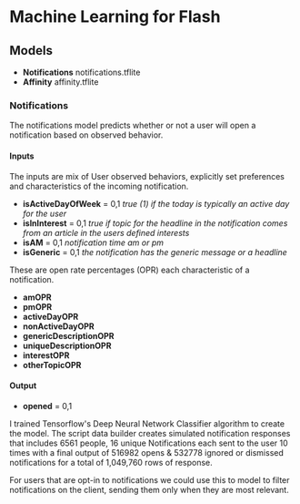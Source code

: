# Machine Learning for Flash

## Models
* **Notifications** notifications.tflite
* **Affinity** affinity.tflite

### Notifications

The notifications model predicts whether or not a user will open a notification based on observed behavior.

#### Inputs 
The inputs are mix of User observed behaviors, explicitly set preferences and characteristics of the incoming notification.

* **isActiveDayOfWeek** = 0,1  *true (1) if the today is typically an active day for the user*
* **isInInterest** = 0,1 *true if topic for the headline in the notification comes from an article in the users defined interests*
* **isAM** = 0,1 *notification time am or pm*
* **isGeneric** = 0,1 *the notification has the generic message or a headline*

These are open rate percentages (OPR) each characteristic of a notification.
* **amOPR** 
* **pmOPR** 
* **activeDayOPR** 
* **nonActiveDayOPR** 
* **genericDescriptionOPR** 
* **uniqueDescriptionOPR** 
* **interestOPR** 
* **otherTopicOPR** 

#### Output
* **opened** = 0,1

I trained Tensorflow's Deep Neural Network Classifier algorithm to create the model.  The script data builder creates simulated notification responses that includes 6561 people, 16 unique Notifications each sent to the user 10 times with a final output of 516982 opens & 532778 ignored or dismissed notifications for a total of 1,049,760 rows of response.

For users that are opt-in to notifications we could use this to model to filter notifications on the client, sending them only when they are most relevant.
